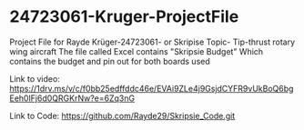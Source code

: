 # 24723061-Kruger-ProjectFile
Project File for Rayde Krüger-24723061- or Skripise Topic- Tip-thrust rotary wing aircraft
The file called Excel contains "Skripsie Budget" Which contains the budget and pin out for both boards used

Link to video:
https://1drv.ms/v/c/f0bb25edffddc46e/EVAi9ZLe4j9GsjdCYFR9vUkBoQ6bgEeh0lFj6d0QRGKrNw?e=6Zq3nG

Link to Code:
https://github.com/Rayde29/Skripsie_Code.git
